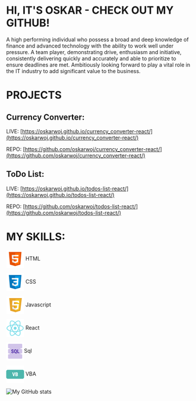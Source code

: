 # HI, IT'S OSKAR - CHECK OUT MY GITHUB!

A high performing individual who possess a broad and deep knowledge of finance and advanced technology with the ability to work well under pressure. A team player, demonstrating drive, enthusiasm and initiative, consistently delivering quickly and accurately and able to prioritize to ensure deadlines are met. Ambitiously looking forward to play a vital role in the IT industry to add significant value to the business.

# PROJECTS

## Currency Converter:

LIVE: [https://oskarwoj.github.io/currency_converter-react/](https://oskarwoj.github.io/currency_converter-react/)

REPO: [https://github.com/oskarwoj/currency_converter-react/](https://github.com/oskarwoj/currency_converter-react/)

## ToDo List:

LIVE: [https://oskarwoj.github.io/todos-list-react/](https://oskarwoj.github.io/todos-list-react/)

REPO: [https://github.com/oskarwoj/todos-list-react/](https://github.com/oskarwoj/todos-list-react/)

# MY SKILLS:

<img align="center" alt="HTML" src="https://raw.githubusercontent.com/oskarwoj/oskarwoj/master/images/html.png" /> HTML

<img align="center" alt="CSS" src="https://raw.githubusercontent.com/oskarwoj/oskarwoj/master/images/css.png" /> CSS

<img align="center" alt="Javascript" src="https://raw.githubusercontent.com/oskarwoj/oskarwoj/master/images/js.png" /> Javascript

<img align="center" alt="React" src="https://raw.githubusercontent.com/oskarwoj/oskarwoj/master/images/react.png" /> React

<img align="center" alt="sql" src="https://raw.githubusercontent.com/oskarwoj/oskarwoj/master/images/sql.png" />Sql

<img align="center" alt="vba" src="https://raw.githubusercontent.com/oskarwoj/oskarwoj/master/images/vba.png" /> VBA

<img alt="My GitHub stats" src="https://github-readme-stats.vercel.app/api?username=oskarwoj&count_private=true" />
